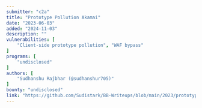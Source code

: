 ```yaml
---
submitter: "c2a"
title: "Prototype Pollution Akamai"
date: "2023-06-03"
added: "2024-11-03"
description: ""
vulnerabilities: [
    "Client-side prototype pollution", "WAF bypass"
]
programs: [
    "undisclosed"
]
authors: [
    "Sudhanshu Rajbhar (@sudhanshur705)"
]
bounty: "undisclosed"
link: "https://github.com/Sudistark/BB-Writeups/blob/main/2023/prototype-pollution-akamai.md"
---
```




